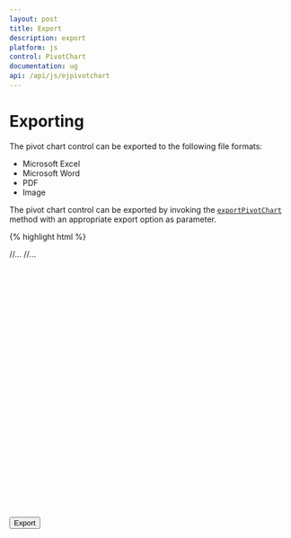 ```yaml
---
layout: post
title: Export
description: export
platform: js
control: PivotChart
documentation: ug
api: /api/js/ejpivotchart
---
```


# Exporting

The pivot chart control can be exported to the following file formats:

* Microsoft Excel
* Microsoft Word
* PDF
* Image

The pivot chart control can be exported by invoking the [`exportPivotChart`](/api/js/ejpivotchart#methods:exportpivotchart) method with an appropriate export option as parameter.

{% highlight html %}

<html> 
    //...
<body> 
    //...
    <div id="PivotChart1" style="min-height: 275px; min-width: 525px; height: 460px; width: 720px"></div>
    <button id="btnExport">Export</button>
    <script type="text/javascript">
        $(function()
        {
            $("#PivotChart1").ejPivotChart(
            {
               //...
            });
            $("#btnExport").ejButton(
            {
                click: "exportBtnClick"
            });
        });

        function exportBtnClick(args)
        {
            var chartObj = $('#PivotChart1').data("ejPivotChart");
            
            //If you render pivot chart in Client Mode, set the export option like below.
            chartObj.exportPivotChart("http://js.syncfusion.com/ejservices/api/PivotChart/Olap/ExcelExport","fileName");
            
            //If you render pivot chart in Server Mode, set the export option like below.
            chartObj.exportPivotChart(ej.PivotChart.ExportOptions.Excel);
        }
    </script>
</body>
</html>                                           

{% endhighlight %}

When the pivot chart is rendered in the server mode, a service method should be added in the WCF/WebAPI for server-side operations.

For WebAPI controller, the following method should be added:

{% highlight c# %}

[System.Web.Http.ActionName("Export")]
[System.Web.Http.HttpPost]
public void Export() {
    string args = HttpContext.Current.Request.Form.GetValues(0)[0];
    string fileName = "Sample";
    htmlHelper.ExportPivotChart(args, fileName, System.Web.HttpContext.Current.Response);
}

{% endhighlight %}

For WCF service, the following method should be added:

{% highlight c# %}

public void Export(System.IO.Stream stream) {
    System.IO.StreamReader sReader = new System.IO.StreamReader(stream);
    string args = System.Web.HttpContext.Current.Server.UrlDecode(sReader.ReadToEnd()).Remove(0, 5);
    string fileName = "Sample";
    htmlHelper.ExportPivotChart(args, fileName, System.Web.HttpContext.Current.Response);
}

{% endhighlight %}

## Excel export

You can export the contents of the pivot chart to Excel document for future archival, references, and analysis purposes.

### Client mode

To achieve Excel export, the service URL and the file name are set as parameter.

{% highlight javascript %}

function exportBtnClick(args)
{
    var chartObj = $('#PivotChart1').data("ejPivotChart ");
    chartObj.exportPivotChart("http://js.syncfusion.com/ejservices/api/PivotChart/Olap/ExcelExport","fileName");
}

{% endhighlight %}  

### Server mode

To achieve Excel export, you can add the following dependency libraries to the application:

* Syncfusion.Compression.Base
* Syncfusion.XlsIO.Base

For Excel export, the **“ej.PivotChart.ExportOptions.Excel”** enumeration value is set as the parameter.

{% highlight javascript %}

function exportBtnClick(args)
{
    var chartObj = $('#PivotChart1').data("ejPivotChart");
    //Setting export option as Excel in the exportPivotChart method for ServerMode
    chartObj.exportPivotChart(ej.PivotChart.ExportOptions.Excel);
}

{% endhighlight %}  

## Word export

You can export the contents of the pivot chart to Word document for future archival, references, and analysis purposes.

### Client mode

To achieve Word export, the service URL and the file name are set as parameters.

{% highlight javascript %}

function exportBtnClick(args)
{
    var chartObj = $('#PivotChart1').data("ejPivotChart ");
    chartObj.exportPivotChart("http://js.syncfusion.com/ejservices/api/PivotChart/Olap/WordExport","fileName");
}

{% endhighlight %}  

### Server mode

 To achieve Word export, you can add the following dependency libraries to the application.

* Syncfusion.Compression.Base
* Syncfusion.DocIo.Base

For Word export, the **“ej.PivotChart.ExportOptions.Word”** enumeration value is set as the parameter.

{% highlight javascript %}

function exportBtnClick(args)
{
    var chartObj = $('#PivotChart1').data("ejPivotChart");
    //Setting export option as Word in the exportPivotChart method
    chartObj.exportPivotChart(ej.PivotChart.ExportOptions.Word);
}

{% endhighlight %}

## PDF export

You can export the contents of the pivot chart to PDF document for future archival, references, and analysis purposes.

### Client mode

To achieve PDF export, the service URL and the file name are set as parameters.

{% highlight javascript %}

function exportBtnClick(args)
{
    var chartObj = $('#PivotChart1').data("ejPivotChart ");
    chartObj.exportPivotChart("http://js.syncfusion.com/ejservices/api/PivotChart/Olap/PDFExport","fileName");
}

{% endhighlight %}  

### Server mode

To achieve PDF export, you should add the following dependency libraries to the application.

* Syncfusion.Compression.Base
* Syncfusion.Pdf.Base

For PDF export, the **“ej.PivotChart.ExportOptions.PDF”** enumeration value is set as the parameter.

{% highlight javascript %}

function exportBtnClick(args)
{
    var chartObj = $('#PivotChart1').data("ejPivotChart ");
    //Setting export option as PDF in the exportPivotChart method
    chartObj.exportPivotChart(ej.PivotChart.ExportOptions.PDF);
}

{% endhighlight %} 

## Image export

You can export the contents of the pivot chart to image format for future archival, references, and analysis purposes. You can export the pivot chart to the following image formats:

* PNG
* EMF
* JPG
* GIF
* BMP

### Client mode

To export the pivot chart in PNG format, the service URL, file name and **“ej.PivotChart.ExportOptions.PNG”** enumeration value are set as parameters. This is similar to other image formats.

{% highlight javascript %}

function exportBtnClick(args)
{
    var chartObj = $('#PivotChart1').data("ejPivotChart ");
    chartObj.exportPivotChart("http://js.syncfusion.com/ejservices/api/PivotChart/Olap/ImageExport","fileName", ej.PivotChart.ExportOptions.PNG);
}

{% endhighlight %}  

### Server mode

To export the pivot chart in PNG format, the **“ej.PivotChart.ExportOptions.PNG”** enumeration value is set as the parameter. This is similar to other image formats.

{% highlight javascript %}

function exportBtnClick(args)
{
    var chartObj = $('#PivotChart1').data("ejPivotChart ");
    //Setting export option as PNG in the exportPivotChart method
    chartObj.exportPivotChart(ej.PivotChart.ExportOptions.PNG);
}

{% endhighlight %}  

## Pivot chart - exporting format

I> This option is applicable only for the pivot chart specifically when exported to an Excel document.

You can set an option to export the pivot chart to an Excel documen., and you can export it as either an image or pivot chart format itself by setting the Boolean property `exportChartAsImage` in the `beforeExport` event.

N> By default, the pivot chart will be exported in image format to an Excel document.

{% highlight javascript %}

        $("#PivotChart1").ejPivotChart(
            {
               //...
               beforeExport:"Exporting",
        });
        
        function Exporting(args) {
            args.exportChartAsImage = false; //you can set the chart format here
        }
        
 {% endhighlight %}

The following screenshot shows the control exported to the Excel document showing its own format (pivoting chart):

![](Export_images/Export_ExcelChartClient.png)

## Exporting customization

You can add the title and description to the exporting document by using the title and description property obtained in the "beforeExport" event.

N> The title and description cannot be added to image formats.

{% highlight html %}

<html> 
    //...
<body> 
    //...
    <div id="PivotChart1" style="min-height: 275px; min-width: 525px; height: 460px; width: 720px"></div>
    <button id="btnExport">Export</button>
    <script type="text/javascript">
        $(function()
        {
            $("#PivotChart1").ejPivotChart(
            {
               //...
               beforeExport:"Exporting",
            });
            $("#btnExport").ejButton(
            {
                click: "exportBtnClick"
            });
        });
        function Exporting(args) {
            args.title = "PivotChart";
            args.description = "Visualizes both OLAP and Relational datasource in graphical format";
        }
        function exportBtnClick(args)
        {
            var chartObj = $('#PivotChart1').data("ejPivotChart");
            
            //If you render pivot chart in Client Mode, set the export option like below.
            chartObj.exportPivotChart("http://js.syncfusion.com/ejservices/api/PivotChart/Olap/ExcelExport","fileName");
            
            //If you render pivot chart in Server Mode, set the export option like below.
            chartObj.exportPivotChart(ej.PivotChart.ExportOptions.Excel);
        }
    </script>
</body>
</html>                                           

{% endhighlight %}

You can also edit the exporting document by using a server-side event for the required exporting option.

{% highlight c# %}

//...
using Syncfusion.EJ.Export;
using Syncfusion.Compression.Base;
using Syncfusion.XlsIO;
using Syncfusion.DocIO.Base;
using Syncfusion.Pdf.Base;

 //Following service method needs to be added in WebAPI for JSON export.
[System.Web.Http.ActionName("ExcelExport")]
[System.Web.Http.HttpPost]
public void ExcelExport()
{
    PivotChartExcelExport pivotChartExcelExport = new PivotChartExcelExport();
    string args = HttpContext.Current.Request.Form.GetValues(0)[0];
    pivotChartExcelExport.ExcelExport += pivotChartExcelExport_ExcelExport;
    Dictionary<string, string> chartParams = serializer.Deserialize<Dictionary<string, string>>(args);
    pivotChartExcelExport.ExportToExcel(chartParams);
}

void pivotChartExcelExport_ExcelExport(object sender, Syncfusion.XlsIO.IWorkbook workBook)
{
    //You can customize exporting document here.
}

[System.Web.Http.ActionName("WordExport")]
[System.Web.Http.HttpPost]
public void WordExport()
{
    PivotChartWordExport pivotChartWordExport = new PivotChartWordExport();
    string args = HttpContext.Current.Request.Form.GetValues(0)[0];
    pivotChartWordExport.WordExport += pivotChartWordExport_WordExport;
    Dictionary<string, string> chartParams = serializer.Deserialize<Dictionary<string, string>>(args);
    pivotChartWordExport.ExportToWord(chartParams);
}

void pivotChartWordExport_WordExport(object sender, Syncfusion.DocIO.DLS.WordDocument document)
{
    //You can customize exporting document here.
}

[System.Web.Http.ActionName("PdfExport")]
[System.Web.Http.HttpPost]
public void PdfExport()
{
    PivotChartPDFExport pivotChartPDFExport = new PivotChartPDFExport();
    string args = HttpContext.Current.Request.Form.GetValues(0)[0];
    pivotChartPDFExport.AddPDFHeaderFooter += pivotChartPDFExport_AddPDFHeaderFooter;
    pivotChartPDFExport.PDFExport += pivotChartPDFExport_PDFExport;
    Dictionary<string, string> chartParams = serializer.Deserialize<Dictionary<string, string>>(args);
    pivotChartPDFExport.ExportToPDF(chartParams);
}

void pivotChartPDFExport_PDFExport(object sender, Syncfusion.Pdf.PdfDocument pdfDoc)
{
    //You can customize exporting document here.
}

void pivotChartPDFExport_AddPDFHeaderFooter(object sender, Syncfusion.Pdf.PdfDocument pdfDoc)
{
    //You can add header/footer information to the PDF document.
}

 //Following service method needs to be added in WCF/WebAPI for PivotEngine export.

[System.Web.Http.ActionName("Export")]
[System.Web.Http.HttpPost]
public void Export()
{
    string args = HttpContext.Current.Request.Form.GetValues(0)[0];
    string fileName = "Sample";
    htmlHelper.ExcelExport += htmlHelper_ExcelExport;
    htmlHelper.WordExport += htmlHelper_WordExport;
    htmlHelper.AddPDFHeaderFooter += htmlHelper_AddPDFHeaderFooter;
    htmlHelper.PDFExport += htmlHelper_PDFExport;
    htmlHelper.ExportPivotChart(args, fileName, System.Web.HttpContext.Current.Response);
}

void htmlHelper_PDFExport(object sender, Syncfusion.Pdf.PdfDocument pdfDoc)
{
    //You can customize exporting document here.
}

void htmlHelper_AddPDFHeaderFooter(object sender, Syncfusion.Pdf.PdfDocument pdfDoc)
{
    //You can add header/footer information to the PDF document.
}

void htmlHelper_WordExport(object sender, Syncfusion.DocIO.DLS.WordDocument document)
{
    //You can customize exporting document here.
}

void htmlHelper_ExcelExport(object sender, Syncfusion.XlsIO.IWorkbook workBook)
{
    //You can customize exporting document here.
}

{% endhighlight %}

The name of the document can be customized as per the user's requirements.

For client mode, you should set the file name as a parameter in the **“exportPivotChart”**  method along with the service URL.

{% highlight javascript %}

function exportBtnClick(args)
{
    var chartObj = $('#PivotChart1').data("ejPivotChart ");
    chartObj.exportPivotChart("http://js.syncfusion.com/ejservices/api/PivotChart/Olap/ExcelExport", "fileName");
}
{% endhighlight %}    

For server mode, the exporting document name is provided in the WebAPI controller, as shown in the following code snippet:

{% highlight c# %}

[System.Web.Http.ActionName("Export")]
[System.Web.Http.HttpPost]
public void Export() {
    string args = HttpContext.Current.Request.Form.GetValues(0)[0];
    string fileName = "File name is customized here";
    htmlHelper.ExportPivotChart(args, fileName, System.Web.HttpContext.Current.Response);
}

{% endhighlight %}

For customizing names in the WCF service, the following code snippet is used:

{% highlight c# %}

public void Export(System.IO.Stream stream) {
    System.IO.StreamReader sReader = new System.IO.StreamReader(stream);
    string args = System.Web.HttpContext.Current.Server.UrlDecode(sReader.ReadToEnd()).Remove(0, 5);
    string fileName = " File name is customized here ";
    htmlHelper.ExportPivotChart(args, fileName, System.Web.HttpContext.Current.Response);
}

{% endhighlight %}

The following screenshot shows the pivot chart control exported to an Excel document:

![](Export_images/Export_ExcelClient.png)

The following screenshot shows the pivot chart control exported to a Word document:

![](Export_images/Export_WordClient.png)

The following screenshot shows the pivot chart control exported to a PDF document:

![](Export_images/Export_PDFClient.png)

The following screenshot shows the pivot chart control exported to a PNG format:

![](Export_images/Export_PNGClient.png)